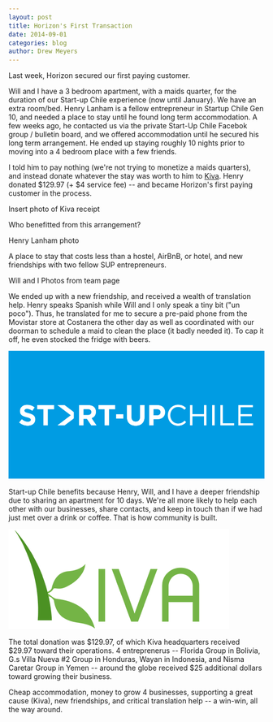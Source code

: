 ```yaml
---
layout: post
title: Horizon's First Transaction
date: 2014-09-01
categories: blog
author: Drew Meyers
---
```


Last week, Horizon secured our first paying customer. 

Will and I have a 3 bedroom apartment, with a maids quarter, for the duration of our Start-up Chile experience (now until January). We have an extra room/bed. Henry Lanham is a fellow entrepreneur in Startup Chile Gen 10, and needed a place to stay until he found long term accommodation. A few weeks ago, he contacted us via the private Start-Up Chile Facebok group / bulletin board, and we offered accommodation until he secured his long term arrangement. He ended up staying roughly 10 nights prior to moving into a 4 bedroom place with a few friends.

I told him to pay nothing (we're not trying to monetize a maids quarters), and instead donate whatever the stay was worth to him to [Kiva](http://www.kiva.org). Henry donated $129.97 (+ $4 service fee) -- and became Horizon's first paying customer in the process.

Insert photo of Kiva receipt

Who benefitted from this arrangement?

Henry Lanham photo

A place to stay that costs less than a hostel, AirBnB, or hotel, and new friendships with two fellow SUP entrepreneurs.

Will and I Photos from team page

We ended up with a new friendship, and received a wealth of translation help. Henry speaks Spanish while Will and I only speak a tiny bit ("un poco"). Thus, he translated for me to secure a pre-paid phone from the Movistar store at Costanera the other day as well as coordinated with our doorman to schedule a maid to clean the place (it badly needed it). To cap it off, he even stocked the fridge with beers.

![](/assets/2014-07-07-startup-chile-journey-gen-10-sup-logo.png)

Start-up Chile benefits because Henry, Will, and I have a deeper friendship due to sharing an apartment for 10 days. We're all more likely to help each other with our businesses, share contacts, and keep in touch than if we had just met over a drink or coffee. That is how community is built.

![](/assets/kiva-logo.png)

The total donation was $129.97, of which Kiva headquarters received $29.97 toward their operations. 4 entreprenerus -- Florida Group in Bolivia, G.s Villa Nueva #2 Group in Honduras, Wayan in Indonesia, and Nisma Caretar Group in Yemen -- around the globe received $25 additional dollars toward growing their business.

Cheap accommodation, money to grow 4 businesses, supporting a great cause (Kiva), new friendships, and critical translation help -- a win-win, all the way around. 